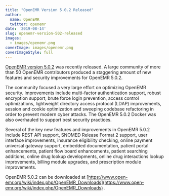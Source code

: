 ```yaml
---
title: "OpenEMR Version 5.0.2 Released"
author:
  name: OpenEMR
  twitter: openemr
date: '2019-08-14'
slug: openemr-version-502-released
images:
  - images/openemr.png
coverImage: images/openemr.png
coverImageStyle: full
---
```

[OpenEMR version 5.0.2](https://www.open-emr.org/wiki/index.php/OpenEMR_Downloads) was recently released. A large community of more than 50 OpenEMR contributors produced a staggering amount of new features and security improvements for OpenEMR 5.0.2.
<!--more-->

The community focused a very large effort on optimizing OpenEMR security. Improvements include multi-factor authentication support, robust encryption support, brute force login prevention, access control optimizations, lightweight directory access protocol (LDAP) improvements, session and cookie optimization and sweeping codebase refactoring in order to prevent modern cyber attacks. The OpenEMR 5.0.2 Docker was also overhauled to support best security practices.

Several of the key new features and improvements in OpenEMR 5.0.2 include REST API support, SNOMED Release Format 2 support, user interface improvements, insurance eligibility checking, online payment universal gateway support, embedded documentation, patient portal enhancements, patient flow board enhancements, patient searching additions, online drug lookup developments, online drug interactions lookup improvements, billing module upgrades, and prescription module improvements.

OpenEMR 5.0.2 can be downloaded at [https://www.open-emr.org/wiki/index.php/OpenEMR_Downloads](https://www.open-emr.org/wiki/index.php/OpenEMR_Downloads) .
